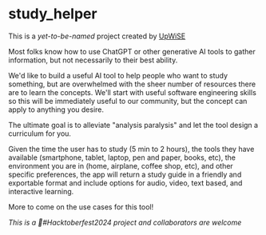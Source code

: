 # study_helper

This is a *yet-to-be-named* project created by [UpWiSE](https://upwisesc.org/)

Most folks know how to use ChatGPT or other generative AI tools to gather information, but not necessarily to their best ability.

We'd like to build a useful AI tool to help people who want to study something, but are overwhelmed with the sheer number of resources there are to learn the concepts. We'll start with useful software engineering skills so this will be immediately useful to our community, but the concept can apply to anything you desire.

The ultimate goal is to alleviate "analysis paralysis" and let the tool design a curriculum for you.

Given the time the user has to study (5 min to 2 hours), the tools they have available (smartphone, tablet, laptop, pen and paper, books, etc), the environment you are in (home, airplane, coffee shop, etc), and other specific preferences, the app will return a study guide in a friendly and exportable format and include options for audio, video, text based, and interactive learning.

More to come on the use cases for this tool!

*This is a 🎃#Hacktoberfest2024 project and collaborators are welcome*
